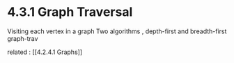 # 4.3.1 Graph Traversal

Visiting each vertex in a graph
Two algorithms , depth-first and breadth-first graph-trav

related : [[4.2.4.1 Graphs]]

